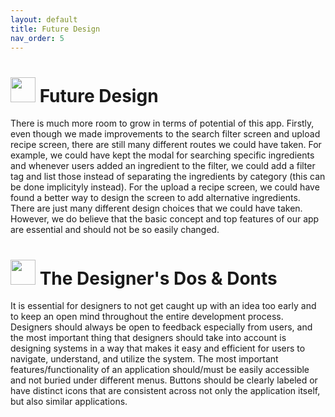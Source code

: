 ```yaml
---
layout: default
title: Future Design
nav_order: 5
---
```


# <img src="https://user-images.githubusercontent.com/72105812/169627845-f568e408-09de-4e55-bf8f-286f65a77f2a.png" width="40">  Future Design

There is much more room to grow in terms of potential of this app. Firstly, even though we made improvements to the search filter screen and upload recipe screen, there are still many different routes we could have taken. For example, we could have kept the modal for searching specific ingredients and whenever users added an ingredient to the filter, we could add a filter tag and list those instead of separating the ingredients by category (this can be done implicityly instead). For the upload a recipe screen, we could have found a better way to design the screen to add alternative ingredients. There are just many different design choices that we could have taken. However, we do believe that the basic concept and top features of our app are essential and should not be so easily changed.


# <img src="https://user-images.githubusercontent.com/72105812/169627784-8a83c268-3a75-4b4f-b012-83960d4dc4ce.png" width="40"> The Designer's Dos & Donts

It is essential for designers to not get caught up with an idea too early and to keep an open mind throughout the entire development process. Designers should always be open to feedback especially from users, and the most important thing that designers should take into account is designing systems in a way that makes it easy and efficient for users to navigate, understand, and utilize the system. The most important features/functionality of an application should/must be easily accessible and not buried under different menus. Buttons should be clearly labeled or have distinct icons that are consistent across not only the application itself, but also similar applications.
